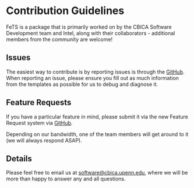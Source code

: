 # Contribution Guidelines

FeTS is a package that is primarily worked on by the CBICA Software Development team and Intel, along with their collaborators - additional members from the community are welcome!

## Issues

The easiest way to contribute is by reporting issues is through the [GitHub](https://github.com/FETS-AI/Front-End/issues). 
When reporting an issue, please ensure you fill out as much information from the templates as possible for us to debug and diagnose it.

## Feature Requests

If you have a particular feature in mind, please submit it via the new Feature Request system via [GitHub](https://github.com/FETS-AI/Front-End/issues). 

Depending on our bandwidth, one of the team members will get around to it (we will always respond ASAP).

## Details

Please feel free to email us at software@cbica.upenn.edu, where we will be more than happy to answer any and all questions.
